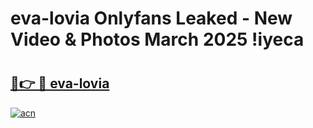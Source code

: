 # eva-lovia Onlyfans Leaked - New Video & Photos March 2025 !iyeca

# <h2><a href="https://5uxvur.iuczelnia.edu.pl?title=eva-lovia&ref=iyeca">🔗👉 🔴 eva-lovia</a></h2>

[![acn](https://github.com/user-attachments/assets/0f9c940e-d8b0-45ae-aac7-cd30a18b3e1c)](https://5uxvur.iuczelnia.edu.pl?title=eva-lovia&ref=iyeca)

